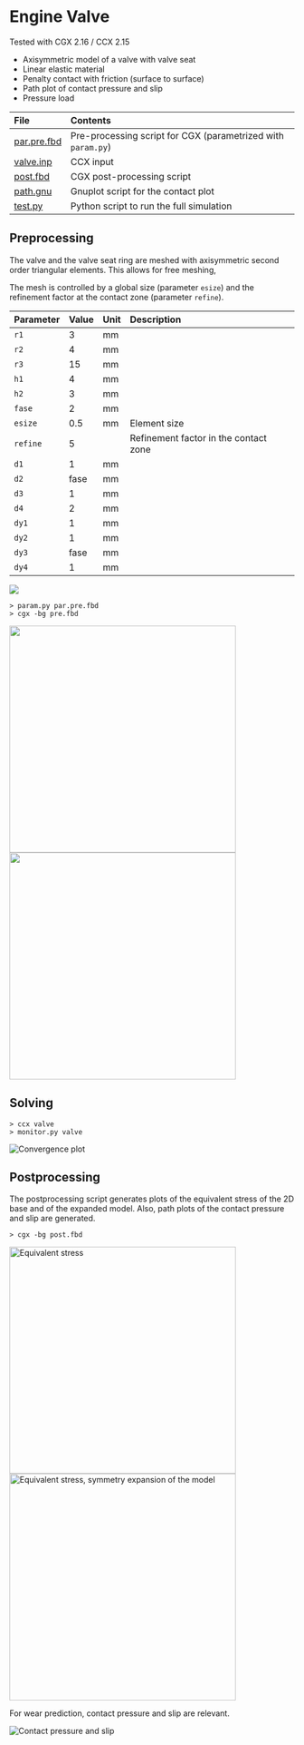 # Engine Valve
Tested with CGX 2.16 / CCX 2.15

+ Axisymmetric model of a valve with valve seat
+ Linear elastic material
+ Penalty contact with friction (surface to surface)
+ Path plot of contact pressure and slip
+ Pressure load



File                       | Contents                                     
:-------------             | :-------------                                
[par.pre.fbd](par.pre.fbd) | Pre-processing script for CGX  (parametrized with `param.py`)                
[valve.inp](valve.inp)     | CCX input
[post.fbd](post.fbd)       | CGX post-processing script                    
[path.gnu](df.gnu)         | Gnuplot script for the contact plot    
[test.py](test.py)         | Python script to run the full simulation

## Preprocessing
The valve and the valve seat ring are meshed with axisymmetric second order triangular elements. This allows for free meshing,

The mesh is controlled by a global size (parameter `esize`) and the refinement factor at the contact zone (parameter `refine`).

Parameter | Value | Unit | Description
:--       | :--   | :--  | :--
`r1`      | 3     | mm   |
`r2`      | 4     | mm   |
`r3`      | 15    | mm   |
`h1`      | 4     | mm   |
`h2`      | 3     | mm   |
`fase`    | 2     | mm   |
`esize`   | 0.5   | mm   | Element size
`refine`  | 5     |      | Refinement factor in the contact zone
`d1`      | 1     | mm   |
`d2`      | fase  | mm   |
`d3`      | 1     | mm   |
`d4`      | 2     | mm   |
`dy1`     | 1     | mm   |
`dy2`     | 1     | mm   |
`dy3`     | fase  | mm   |
`dy4`     | 1     | mm   |

<img src="sketch.png">

```
> param.py par.pre.fbd
> cgx -bg pre.fbd
```
<img src="mesh.png"  width=400><img src="mesh-vsc.png"  width=400>

## Solving
```
> ccx valve
> monitor.py valve
```
<img src="valve.png" title="Convergence plot">

## Postprocessing

The postprocessing script generates plots of the equivalent stress of the 2D base and of the expanded model. Also, path plots of the contact pressure and slip are generated.

```
> cgx -bg post.fbd
```
<img src="se.png" width="400" title="Equivalent stress"><img src="se_exp.png" width="400" title="Equivalent stress, symmetry expansion of the model">

For wear prediction, contact pressure and slip are relevant.

<img src="path.png"  title="Contact pressure and slip">
